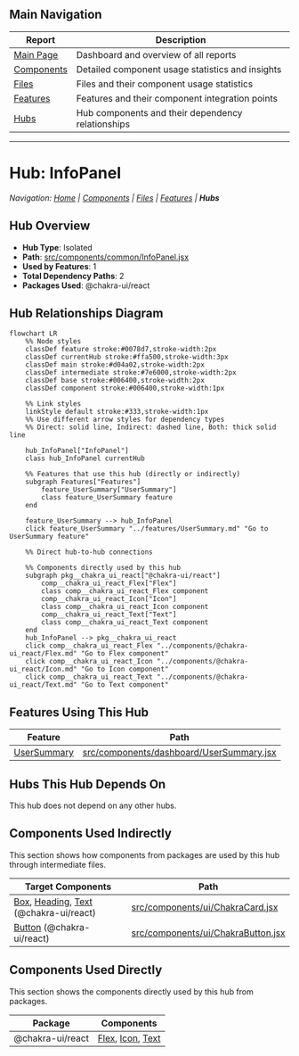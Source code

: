 ## Main Navigation

| Report | Description |
|--------|-------------|
| [Main Page](../index.md) | Dashboard and overview of all reports |
| [Components](../components.md) | Detailed component usage statistics and insights |
| [Files](../files.md) | Files and their component usage statistics |
| [Features](../features.md) | Features and their component integration points |
| [Hubs](../hubs.md) | Hub components and their dependency relationships |

---

# Hub: InfoPanel

*Navigation: [Home](../index.md) | [Components](../components.md) | [Files](../files.md) | [Features](../features.md) | **Hubs***

## Hub Overview

- **Hub Type**: Isolated
- **Path**: [src/components/common/InfoPanel.jsx](https://github.com/star4beam/react-import-analyzer/blob/main/test-project/src/components/common/InfoPanel.jsx)
- **Used by Features**: 1
- **Total Dependency Paths**: 2
- **Packages Used**: @chakra-ui/react

## Hub Relationships Diagram

```mermaid
flowchart LR
    %% Node styles
    classDef feature stroke:#0078d7,stroke-width:2px
    classDef currentHub stroke:#ffa500,stroke-width:3px
    classDef main stroke:#d04a02,stroke-width:2px
    classDef intermediate stroke:#7e6000,stroke-width:2px
    classDef base stroke:#006400,stroke-width:2px
    classDef component stroke:#006400,stroke-width:1px

    %% Link styles
    linkStyle default stroke:#333,stroke-width:1px
    %% Use different arrow styles for dependency types
    %% Direct: solid line, Indirect: dashed line, Both: thick solid line

    hub_InfoPanel["InfoPanel"]
    class hub_InfoPanel currentHub

    %% Features that use this hub (directly or indirectly)
    subgraph Features["Features"]
        feature_UserSummary["UserSummary"]
        class feature_UserSummary feature
    end

    feature_UserSummary --> hub_InfoPanel
    click feature_UserSummary "../features/UserSummary.md" "Go to UserSummary feature"

    %% Direct hub-to-hub connections

    %% Components directly used by this hub
    subgraph pkg__chakra_ui_react["@chakra-ui/react"]
        comp__chakra_ui_react_Flex["Flex"]
        class comp__chakra_ui_react_Flex component
        comp__chakra_ui_react_Icon["Icon"]
        class comp__chakra_ui_react_Icon component
        comp__chakra_ui_react_Text["Text"]
        class comp__chakra_ui_react_Text component
    end
    hub_InfoPanel --> pkg__chakra_ui_react
    click comp__chakra_ui_react_Flex "../components/@chakra-ui_react/Flex.md" "Go to Flex component"
    click comp__chakra_ui_react_Icon "../components/@chakra-ui_react/Icon.md" "Go to Icon component"
    click comp__chakra_ui_react_Text "../components/@chakra-ui_react/Text.md" "Go to Text component"

```

## Features Using This Hub

| Feature | Path |
|---------|------|
| [UserSummary](../features/UserSummary.md) | [src/components/dashboard/UserSummary.jsx](https://github.com/star4beam/react-import-analyzer/blob/main/test-project/src/components/dashboard/UserSummary.jsx) |

## Hubs This Hub Depends On

This hub does not depend on any other hubs.

## Components Used Indirectly

This section shows how components from packages are used by this hub through intermediate files.

| Target Components | Path |
| ---------------- | ---- |
| [Box](../components/@chakra-ui_react/Box.md), [Heading](../components/@chakra-ui_react/Heading.md), [Text](../components/@chakra-ui_react/Text.md) (@chakra-ui/react) | [src/components/ui/ChakraCard.jsx](https://github.com/star4beam/react-import-analyzer/blob/main/test-project/src/components/ui/ChakraCard.jsx) |
| [Button](../components/@chakra-ui_react/Button.md) (@chakra-ui/react) | [src/components/ui/ChakraButton.jsx](https://github.com/star4beam/react-import-analyzer/blob/main/test-project/src/components/ui/ChakraButton.jsx) |

## Components Used Directly

This section shows the components directly used by this hub from packages.

| Package | Components |
| ------- | ---------- |
| @chakra-ui/react | [Flex](../components/@chakra-ui_react/Flex.md), [Icon](../components/@chakra-ui_react/Icon.md), [Text](../components/@chakra-ui_react/Text.md) |


